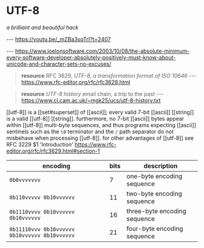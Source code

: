 # UTF-8

_a brilliant and beautiful hack_

--- <https://youtu.be/_mZBa3sqTrI?t=2407>

--- <https://www.joelonsoftware.com/2003/10/08/the-absolute-minimum-every-software-developer-absolutely-positively-must-know-about-unicode-and-character-sets-no-excuses/>

> **resource** RFC 3629, _UTF-8, a transformation format of ISO 10646_ --- <https://www.rfc-editor.org/rfc/rfc3629.html>

> **resource** _UTF-8 history_ email chain, a trip to the past --- <https://www.cl.cam.ac.uk/~mgk25/ucs/utf-8-history.txt>

[[utf-8]] is a [[set#superset]] of [[ascii]]; every valid 7-bit [[ascii]] [[string]] is a valid [[utf-8]] [[string]]. furthermore, no 7-bit [[ascii]] bytes appear within [[utf-8]] multi-byte sequences, and thus programs expecting [[ascii]] sentinels such as the `\0` terminator and the `/` path separator do not misbehave when processing [[utf-8]]. for other advantages of [[utf-8]] see RFC 3229 $1 'Introduction' <https://www.rfc-editor.org/rfc/rfc3629.html#section-1>

| encoding                                      | bits | description                  |
| --------------------------------------------- | ---- | ---------------------------- |
| `0b0vvvvvvv`                                  | 7    | one-byte encoding sequence   |
| `0b110vvvvv 0b10vvvvvv`                       | 11   | two-byte encoding sequence   |
| `0b1110vvvv 0b10vvvvvv 0b10vvvvvv`            | 16   | three-byte encoding sequence |
| `0b11110vvv 0b10vvvvvv 0b10vvvvvv 0b10vvvvvv` | 21   | four-byte encoding sequence  |
